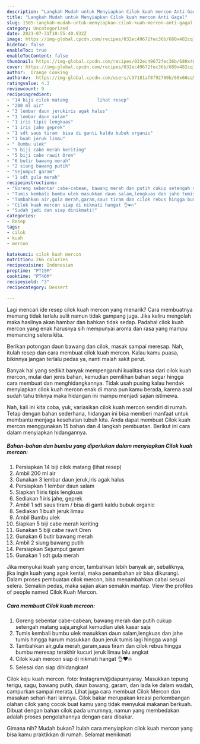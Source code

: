 ```yaml
---
description: "Langkah Mudah untuk Menyiapkan Cilok kuah mercon Anti Gagal"
title: "Langkah Mudah untuk Menyiapkan Cilok kuah mercon Anti Gagal"
slug: 1505-langkah-mudah-untuk-menyiapkan-cilok-kuah-mercon-anti-gagal
category: Uncategorized
date: 2021-07-31T10:55:40.932Z
image: https://img-global.cpcdn.com/recipes/032ec49672fec36b/680x482cq70/cilok-kuah-mercon-foto-resep-utama.jpg
hideToc: false
enableToc: true
enableTocContent: false
thumbnail: https://img-global.cpcdn.com/recipes/032ec49672fec36b/680x482cq70/cilok-kuah-mercon-foto-resep-utama.jpg
cover: https://img-global.cpcdn.com/recipes/032ec49672fec36b/680x482cq70/cilok-kuah-mercon-foto-resep-utama.jpg
author:  Orange Cooking
authorAv:  https://img-global.cpcdn.com/users/c37181af8f92700b/60x60cq50/avatar.jpg
ratingvalue: 4.3
reviewcount: 9
recipeingredient:
- "14 biji cilok matang           lihat resep"
- "200 ml air"
- "3 lembar daun jerukiris agak halus"
- "1 lembar daun salam"
- "1 iris tipis lengkuas"
- "1 iris jahe geprek"
- "1 sdt saus tiram  bisa di ganti kaldu bubuk organic"
- "1 buah jeruk limau"
- " Bumbu ulek"
- "5 biji cabe merah keriting"
- "5 biji cabe rawit Oren"
- "6 butir bawang merah"
- "2 siung bawang putih"
- "Sejumput garam"
- "1 sdt gula merah"
recipeinstructions:
- "Goreng sebentar cabe-cabean, bawang merah dan putih cukup setengah matang saja,angkat kemudian ulek kasar saja"
- "Tumis kembali bumbu ulek masukkan daun salam,lengkuas dan jahe tumis hingga harum masukkan daun jeruk tumis lagi hingga wangi"
- "Tambahkan air,gula merah,garam,saus tiram dan cilok rebus hingga bumbu meresap terakhir kucuri jeruk limau lalu angkat"
- "Cilok kuah mercon siap di nikmati hangat 👌❤️🔥"
- "Sudah jadi dan siap dinikmati!"
categories:
- Resep
tags:
- cilok
- kuah
- mercon

katakunci: cilok kuah mercon 
nutrition: 266 calories
recipecuisine: Indonesian
preptime: "PT15M"
cooktime: "PT46M"
recipeyield: "3"
recipecategory: Dessert

---
```



Lagi mencari ide resep cilok kuah mercon yang menarik? Cara membuatnya memang tidak terlalu sulit namun tidak gampang juga. Jika keliru mengolah maka hasilnya akan hambar dan bahkan tidak sedap. Padahal cilok kuah mercon yang enak harusnya sih mempunyai aroma dan rasa yang mampu memancing selera kita.


Berikan potongan daun bawang dan cilok, masak sampai meresap. Nah, itulah resep dan cara membuat cilok kuah mercon. Kalau kamu puasa, bikinnya jangan terlalu pedas ya, nanti malah sakit perut.

Banyak hal yang sedikit banyak mempengaruhi kualitas rasa dari cilok kuah mercon, mulai dari jenis bahan, kemudian pemilihan bahan segar hingga cara membuat dan menghidangkannya. Tidak usah pusing kalau hendak menyiapkan cilok kuah mercon enak di mana pun kamu berada, karena asal sudah tahu triknya maka hidangan ini mampu menjadi sajian istimewa.


Nah, kali ini kita coba, yuk, variasikan cilok kuah mercon sendiri di rumah. Tetap dengan bahan sederhana, hidangan ini bisa memberi manfaat untuk membantu menjaga kesehatan tubuh kita. Anda dapat membuat Cilok kuah mercon menggunakan 15 bahan dan 4 langkah pembuatan. Berikut ini cara dalam menyiapkan hidangannya.

<!--inarticleads1-->

##### Bahan-bahan dan bumbu yang diperlukan dalam menyiapkan Cilok kuah mercon:

1. Persiapkan 14 biji cilok matang           (lihat resep)
1. Ambil 200 ml air
1. Gunakan 3 lembar daun jeruk,iris agak halus
1. Persiapkan 1 lembar daun salam
1. Siapkan 1 iris tipis lengkuas
1. Sediakan 1 iris jahe, geprek
1. Ambil 1 sdt saus tiram / bisa di ganti kaldu bubuk organic
1. Sediakan 1 buah jeruk limau
1. Ambil  Bumbu ulek
1. Siapkan 5 biji cabe merah keriting
1. Gunakan 5 biji cabe rawit Oren
1. Gunakan 6 butir bawang merah
1. Ambil 2 siung bawang putih
1. Persiapkan Sejumput garam
1. Gunakan 1 sdt gula merah


Jika menyukai kuah yang encer, tambahkan lebih banyak air, sebaliknya, jika ingin kuah yang agak kental, maka penambahan air bisa dikurangi. Dalam proses pembuatan cilok mercon, bisa menambahkan cabai sesuai selera. Semakin pedas, maka sajian akan semakin mantap. View the profiles of people named Cilok Kuah Mercon. 

<!--inarticleads2-->

##### Cara membuat Cilok kuah mercon:

1. Goreng sebentar cabe-cabean, bawang merah dan putih cukup setengah matang saja,angkat kemudian ulek kasar saja
1. Tumis kembali bumbu ulek masukkan daun salam,lengkuas dan jahe tumis hingga harum masukkan daun jeruk tumis lagi hingga wangi
1. Tambahkan air,gula merah,garam,saus tiram dan cilok rebus hingga bumbu meresap terakhir kucuri jeruk limau lalu angkat
1. Cilok kuah mercon siap di nikmati hangat 👌❤️🔥
1. Selesai dan siap dihidangkan!

Cilok keju kuah mercon. foto: Instagram/@dapurnyaray. Masukkan tepung terigu, sagu, bawang putih, daun bawang, garam, dan lada ke dalam wadah, campurkan sampai merata. Lihat juga cara membuat Cilok Mercon dan masakan sehari-hari lainnya. Cilok bakar merupakan kreasi perkembangan olahan cilok yang cocok buat kamu yang tidak menyukai makanan berkuah. Dibuat dengan bahan cilok pada umumnya, namun yang membedakan adalah proses pengolahannya dengan cara dibakar. 

Gimana nih? Mudah bukan? Itulah cara menyiapkan cilok kuah mercon yang bisa kamu praktikkan di rumah. Selamat menikmati

